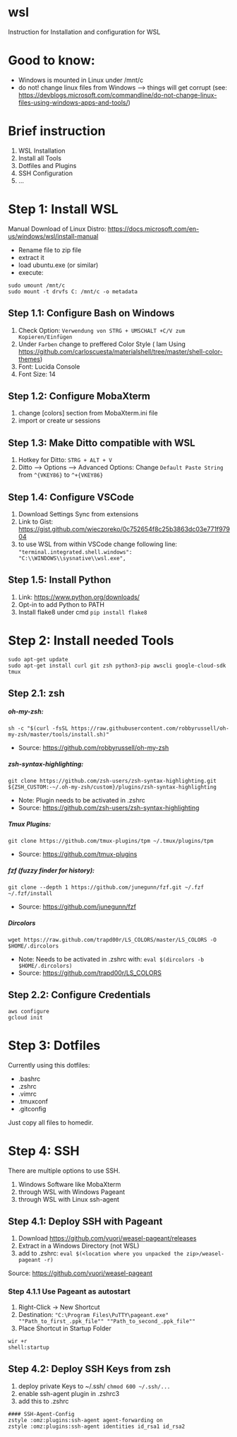 # wsl
Instruction for Installation and configuration for WSL

# Good to know:
- Windows is mounted in Linux under /mnt/c
- do not! change linux files from Windows --> things will get corrupt (see: https://devblogs.microsoft.com/commandline/do-not-change-linux-files-using-windows-apps-and-tools/)

# Brief instruction
 1) WSL Installation
 2) Install all Tools
 3) Dotfiles and Plugins
 4) SSH Configuration
 5) ...


# Step 1: Install WSL

Manual Download of Linux Distro: https://docs.microsoft.com/en-us/windows/wsl/install-manual
- Rename file to zip file
- extract it
- load ubuntu.exe (or similar)
- execute:
```
sudo umount /mnt/c
sudo mount -t drvfs C: /mnt/c -o metadata
```

## Step 1.1: Configure Bash on Windows

  1) Check Option:  `Verwendung von STRG + UMSCHALT +C/V zum Kopieren/Einfügen`
  2) Under `Farben` change to preffered Color Style ( Iam Using https://github.com/carloscuesta/materialshell/tree/master/shell-color-themes)
  3) Font: Lucida Console
  4) Font Size: 14


## Step 1.2: Configure MobaXterm

  1) change [colors] section from MobaXterm.ini file
  2) import or create ur sessions


## Step 1.3: Make Ditto compatible with WSL
  1) Hotkey for Ditto: `STRG + ALT + V`
  2) Ditto --> Options --> Advanced Options:
  Change `Default Paste String` from `^{VKEY86}` to `^+{VKEY86}`

## Step 1.4: Configure VSCode
  1) Download Settings Sync from extensions
  2) Link to Gist: https://gist.github.com/wieczoreko/0c752654f8c25b3863dc03e771f97904
  3) to use WSL from within VSCode change following line:
  `"terminal.integrated.shell.windows": "C:\\WINDOWS\\sysnative\\wsl.exe",`
  
## Step 1.5: Install Python
 1) Link: https://www.python.org/downloads/
 2) Opt-in to add Python to PATH
 2) Install flake8 under cmd `pip install flake8`
  
  
 


# Step 2: Install needed Tools

```
sudo apt-get update
sudo apt-get install curl git zsh python3-pip awscli google-cloud-sdk tmux

```

## Step 2.1: zsh
##### oh-my-zsh:
`sh -c "$(curl -fsSL https://raw.githubusercontent.com/robbyrussell/oh-my-zsh/master/tools/install.sh)"`
- Source: https://github.com/robbyrussell/oh-my-zsh

##### zsh-syntax-highlighting:
`git clone https://github.com/zsh-users/zsh-syntax-highlighting.git ${ZSH_CUSTOM:-~/.oh-my-zsh/custom}/plugins/zsh-syntax-highlighting`

- Note: Plugin needs to be activated in .zshrc
- Source: https://github.com/zsh-users/zsh-syntax-highlighting

##### Tmux Plugins:
`git clone https://github.com/tmux-plugins/tpm ~/.tmux/plugins/tpm`

- Source: https://github.com/tmux-plugins

##### fzf (fuzzy finder for history):
```
git clone --depth 1 https://github.com/junegunn/fzf.git ~/.fzf
~/.fzf/install
```
- Source: https://github.com/junegunn/fzf

##### Dircolors
```
wget https://raw.github.com/trapd00r/LS_COLORS/master/LS_COLORS -O $HOME/.dircolors
```
- Note: Needs to be activated in .zshrc with: `eval $(dircolors -b $HOME/.dircolors)`
- Source: https://github.com/trapd00r/LS_COLORS


## Step 2.2: Configure Credentials
```
aws configure
gcloud init
```


# Step 3: Dotfiles
Currently using this dotfiles:
- .bashrc
- .zshrc
- .vimrc
- .tmuxconf
- .gitconfig

 Just copy all files to homedir.


# Step 4: SSH

There are multiple options to use SSH.
1) Windows Software like MobaXterm
2) through WSL with Windows Pageant
3) through WSL with Linux ssh-agent


## Step 4.1: Deploy SSH with Pageant

1) Download https://github.com/vuori/weasel-pageant/releases
2) Extract in a Windows Directory (not WSL)
3) add to .zshrc:
`eval $(<location where you unpacked the zip>/weasel-pageant -r)`

Source: https://github.com/vuori/weasel-pageant


### Step 4.1.1 Use Pageant as autostart
1) Right-Click -> New Shortcut
2) Destination:
`"C:\Program Files\PuTTY\pageant.exe" ""Path_to_first_.ppk_file"" ""Path_to_second_.ppk_file"" `
3) Place Shortcut in Startup Folder
```
wir +r
shell:startup
```

## Step 4.2: Deploy SSH Keys from zsh
1) deploy private Keys to ~/.ssh/
`chmod 600 ~/.ssh/... `
2) enable ssh-agent plugin in .zshrc3
3) add this to .zshrc
```
#### SSH-Agent-Config
zstyle :omz:plugins:ssh-agent agent-forwarding on
zstyle :omz:plugins:ssh-agent identities id_rsa1 id_rsa2
```
